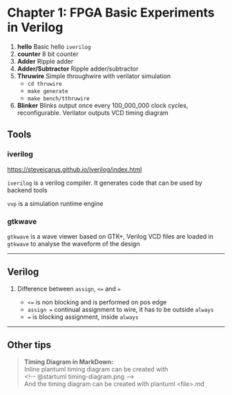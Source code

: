 # Chapter 1: FPGA Basic Experiments in Verilog

1. **hello** Basic hello `iverilog`
2. **counter** 8 bit counter
3. **Adder** Ripple adder
4. **Adder/Subtractor** Ripple adder/subtractor
5. **Thruwire** Simple throughwire with verilator simulation
   - `cd thruwire`
   - `make generate`
   - `make bench/tthruwire`
6. **Blinker** Blinks output once every 100_000_000 clock cycles, reconfigurable. Verilator outputs VCD timing diagram

## Tools

### iverilog

https://steveicarus.github.io/iverilog/index.html

`iverilog` is a verilog compiler. It generates code that can be used by backend tools

`vvp` is a simulation runtime engine 

### gtkwave

`gtkwave` is a wave viewer based on GTK+, Verilog VCD files are loaded in `gtkwave` to analyse the waveform of the design

-----------------------------------------------------------------------------

## Verilog

1. Difference between `assign`, `<=` and `=`

   - `<=` is non blocking and is performed on pos edge
   - `assign =` continual assignment to wire, it has to be outside `always`
   - `=` is blocking assignment, inside `always`

-----------------------------------------------------------------------------

## Other tips

> **Timing Diagram in MarkDown:**  
  Inline plantuml timing diagram can be created with  
  \<\!-- @startuml timing-diagram.png --\>  
  And the timing diagram can be created with plantuml \<file\>.md




